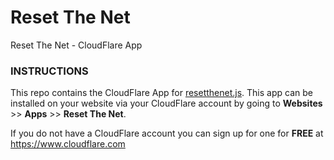 Reset The Net
=================

Reset The Net - CloudFlare App

### INSTRUCTIONS

This repo contains the CloudFlare App for [resetthenet.js](https://github.com/fightforthefuture/reset-the-net-widget). This app can be installed on your website via your CloudFlare account by going to **Websites** >> **Apps** >> **Reset The Net**.

If you do not have a CloudFlare account you can sign up for one for **FREE** at https://www.cloudflare.com
